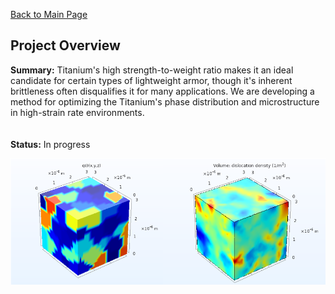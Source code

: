 [Back to Main Page](/index)
## Project Overview

**Summary:** Titanium's high strength-to-weight ratio makes it an ideal candidate for certain types of lightweight armor, though it's inherent brittleness often disqualifies it for many applications. We are developing a method for optimizing the Titanium's phase distribution and microstructure in high-strain rate environments.  
<br><br>
**Status:** In progress

<img src="images/ti_thumbnail.png?raw=true"/>






